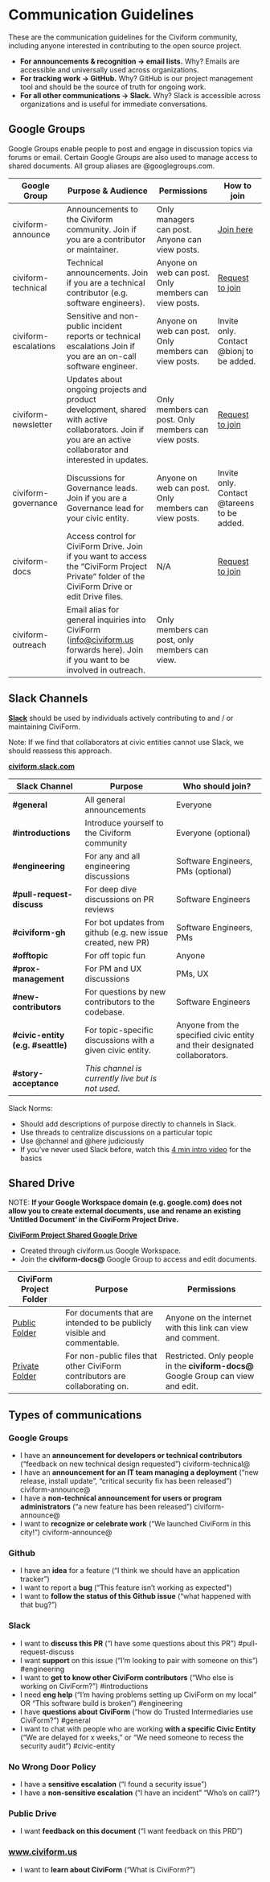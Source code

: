 # Communication Guidelines

These are the communication guidelines for the Civiform community,
including anyone interested in contributing to the open source project. 

  - **For announcements & recognition → email lists.** Why? Emails
    are accessible and universally used across organizations.
  - **For tracking work → GitHub.** Why? GitHub is our project
    management tool and should be the source of truth for ongoing work. 
  - **For all other communications → Slack.** Why? Slack is accessible
    across organizations and is useful for immediate conversations. 

## Google Groups

Google Groups enable people to post and engage in discussion topics via
forums or email. Certain Google Groups are also used to manage access to
shared documents. All group aliases are @googlegroups.com.

|Google Group|Purpose & Audience|Permissions|How to join|
| -------------------- | ----------------------------------------------------------------------------------------------------------------------------------------------------------- | ---------------------------------------------------- | ------------------------------------------------------------------------ |
| civiform-announce    | Announcements to the Civiform community. Join if you are a contributor or maintainer.                                                                       | Only managers can post. Anyone can view posts.       | [Join here](https://groups.google.com/u/1/g/civiform-announce)         |
| civiform-technical   | Technical announcements. Join if you are a technical contributor (e.g. software engineers).                                                                 | Anyone on web can post. Only members can view posts. | [Request to join](https://groups.google.com/g/civiform-technical)      |
| civiform-escalations | Sensitive and non-public incident reports or technical escalations Join if you are an on-call software engineer.                                            | Anyone on web can post. Only members can view posts. | Invite only. Contact @bionj to be added.                                 |
| civiform-newsletter  | Updates about ongoing projects and product development, shared with active collaborators. Join if you are an active collaborator and interested in updates. | Only members can post. Only members can view posts.  | [Request to join](https://groups.google.com/u/1/g/civiform-newsletter) |
| civiform-governance  | Discussions for Governance leads. Join if you are a Governance lead for your civic entity.                                                                  | Anyone on web can post. Only members can view posts. | Invite only. Contact @tareens to be added.                               |
| civiform-docs        | Access control for CiviForm Drive. Join if you want to access the “CiviForm Project Private” folder of the CiviForm Drive or edit Drive files.              | N/A                                                  | [Request to join](https://groups.google.com/g/civiform-docs)           |
| civiform-outreach    | Email alias for general inquiries into CiviForm ([info@civiform.us](mailto:info@civiform.us) forwards here). Join if you want to be involved in outreach. | Only members can post, only members can view.        |                                                                          |

## Slack Channels

[**Slack**](https://civiform.slack.com) should be used by individuals
actively contributing to and / or maintaining CiviForm.

Note: If we find that collaborators at civic entities cannot use Slack,
we should reassess this approach.

[**civiform.slack.com**](https://civiform.slack.com)

|Slack Channel|Purpose|Who should join?|
| ----------------------------------- | ------------------------------------------------------------ | -------------------------------------------------------------------------- |
| **\#general**                       | All general announcements                                    | Everyone                                                                   |
| **\#introductions**                 | Introduce yourself to the Civiform community                 | Everyone (optional)                                                        |
| **\#engineering**                   | For any and all engineering discussions                      | Software Engineers, PMs (optional)                                         |
| **\#pull-request-discuss**          | For deep dive discussions on PR reviews                      | Software Engineers                                                         |
| **\#civiform-gh**                   | For bot updates from github (e.g. new issue created, new PR) | Software Engineers, PMs                                                    |
| **\#offtopic**                      | For off topic fun                                            | Anyone                                                                     |
| **\#prox-management**               | For PM and UX discussions                                    | PMs, UX                                                                    |
| **\#new-contributors**              | For questions by new contributors to the codebase.           | Software Engineers                                                         |
| **\#civic-entity (e.g. \#seattle)** | For topic-specific discussions with a given civic entity.    | Anyone from the specified civic entity and their designated collaborators. |
| **\#story-acceptance**              | *This channel is currently live but is not used.*            |                                                                            |

Slack Norms:

  - Should add descriptions of purpose directly to channels in Slack.
  - Use threads to centralize discussions on a particular topic
  - Use @channel and @here judiciously
  - If you’ve never used Slack before, watch this [4 min intro
    video](https://www.youtube.com/watch?v=812kbhp0WdY) for the basics

## Shared Drive

NOTE: **If your Google Workspace domain (e.g. google.com) does not
allow you to create external documents, use and rename an existing
‘Untitled Document’ in the CiviForm Project Drive.**

**[CiviForm Project Shared Google Drive](https://drive.google.com/drive/u/1/folders/0AKgM9uEfEnzRUk9PVA)**

  - Created through civiform.us Google Workspace.
  - Join the **civiform-docs@** Google Group to access and edit
    documents.
    
|CiviForm Project Folder|Purpose|Permissions|
|-------------|-------|---------------|
|[Public Folder](https://drive.google.com/drive/u/1/folders/1LT7ZivhjXb5iSxwisuF11CjUMKPYjpi0)|For documents that are intended to be publicly visible and commentable.|Anyone on the internet with this link can view and comment.|
|[Private Folder](https://drive.google.com/drive/u/1/folders/1svFQEY73YpI9k0-wyfqY2UU_w8hUFIAG)|For non-public files that other CiviForm contributors are collaborating on.|Restricted. Only people in the **civiform-docs@** Google Group can view and edit.|

## Types of communications

### Google Groups

  - I have an **announcement for developers or technical contributors**
    (“feedback on new technical design requested”) civiform-technical@
  - I have an **announcement for an IT team managing a deployment**
    (“new release, install update”, “critical security fix has been
    released”) civiform-announce@
  - I have a **non-technical announcement for users or program
    administrators** (“a new feature has been released”)
    civiform-announce@
  - I want to **recognize or celebrate work** (“We launched CiviForm in
    this city\!”) civiform-announce@

### Github

  - I have an **idea** for a feature (“I think we should have an
    application tracker”)
  - I want to report a **bug** (“This feature isn’t working as
    expected”)
  - I want to **follow the status of this Github issue** (“what happened
    with that bug?”)

### Slack

  - I want to **discuss this PR** (“I have some questions about this
    PR”) \#pull-request-discuss
  - I want **support** on this issue (“I’m looking to pair with someone
    on this”) \#engineering
  - I want to **get to know other CiviForm contributors** (“Who else is
    working on CiviForm?”) \#introductions
  - I need **eng help** (“I’m having problems setting up CiviForm on my
    local” OR “This software build is broken”) \#engineering
  - I have **questions about CiviForm** (“how do Trusted Intermediaries
    use CiviForm?”) \#general
  - I want to chat with people who are working **with a specific Civic
    Entity** (“We are delayed for x weeks,” or “We need someone to
    recess the security audit”) \#civic-entity

### No Wrong Door Policy

  - I have a **sensitive escalation** (“I found a security issue”)
  - I have a **non-sensitive escalation** (“I have an incident” “Who’s
    on call?”)

### Public Drive

  - I want **feedback on this document** (“I want feedback on this
    PRD”)

### www.civiform.us

  - I want to **learn about CiviForm** (“What is CiviForm?”)
